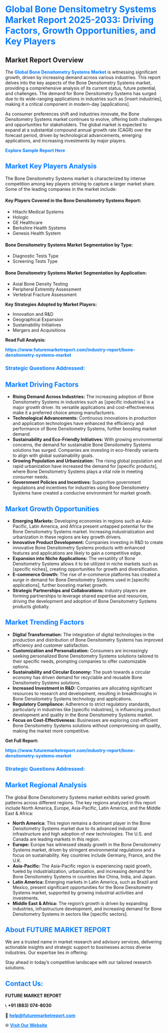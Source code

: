<h1 style="color: #007BFF;">Global Bone Densitometry Systems Market Report 2025-2033: Driving Factors, Growth Opportunities, and Key Players</h1>

<section id="overview">
<h2>Market Report Overview</h2>
<p>The <a href="https://www.futuremarketreport.com/industry-report/bone-densitometry-systems-market" style="color: #007BFF; text-decoration: none;"><strong>Global Bone Densitometry Systems Market</strong></a> is witnessing significant growth, driven by increasing demand across various industries. This report delves into the key aspects of the Bone Densitometry Systems market, providing a comprehensive analysis of its current status, future potential, and challenges. The demand for Bone Densitometry Systems has surged due to its wide-ranging applications in industries such as [insert industries], making it a critical component in modern-day [applications].</p>
<p>As consumer preferences shift and industries innovate, the Bone Densitometry Systems market continues to evolve, offering both challenges and opportunities for stakeholders. The global market is expected to expand at a substantial compound annual growth rate (CAGR) over the forecast period, driven by technological advancements, emerging applications, and increasing investments by major players.</p>
</section>

<section id="overview">
<p><a href="https://www.futuremarketreport.com/request-sample/reportId=46886" style="color: #007BFF; text-decoration: none;"><strong>Explore Sample Report Here</strong></a></p>
</section>

<section id="key-players">
<h2 style="color: #007BFF;">Market Key Players Analysis</h2>
<p>The Bone Densitometry Systems market is characterized by intense competition among key players striving to capture a larger market share. Some of the leading companies in the market include:</p>
<h4>Key Players Covered in the Bone Densitometry Systems Report:</h4>
<ul><li>Hitachi Medical Systems</li><li>Hologic</li><li>GE Healthcare</li><li>Berkshire Health Systems</li><li>Genesis Health System</li></ul>
<h4>Bone Densitometry Systems Market Segmentation by Type:</h4>
<ul><li>Diagnostic Tests Type</li><li>Screening Tests Type</li></ul>

<h4>Bone Densitometry Systems Market Segmentation by Application:</h4>
<ul><li>Axial Bone Density Testing</li><li>Peripheral Extremity Assessment</li><li>Vertebral Fracture Assessment</li></ul>
<p><strong>Key Strategies Adopted by Market Players:</strong></p>
<ul>
<li>Innovation and R&D</li>
<li>Geographical Expansion</li>
<li>Sustainability Initiatives</li>
<li>Mergers and Acquisitions</li>
</ul>
</section>

<section>
<p><strong>Read Full Analysis: </strong></p><a href="https://www.futuremarketreport.com/industry-report/bone-densitometry-systems-market" style="color: #007BFF; text-decoration: none;"><strong>https://www.futuremarketreport.com/industry-report/bone-densitometry-systems-market</strong></a>
<h3 style="color: #007BFF;">Strategic Questions Addressed:</h3>
</section>

<section id="driving-factors">
<h2 style="color: #007BFF;">Market Driving Factors</h2>
<ul>
<li><strong>Rising Demand Across Industries:</strong> The increasing adoption of Bone Densitometry Systems in industries such as [specific industries] is a major growth driver. Its versatile applications and cost-effectiveness make it a preferred choice among manufacturers.</li>
<li><strong>Technological Advancements:</strong> Continuous innovations in production and application technologies have enhanced the efficiency and performance of Bone Densitometry Systems, further boosting market demand.</li>
<li><strong>Sustainability and Eco-Friendly Initiatives:</strong> With growing environmental concerns, the demand for sustainable Bone Densitometry Systems solutions has surged. Companies are investing in eco-friendly variants to align with global sustainability goals.</li>
<li><strong>Growing Population and Urbanization:</strong> The rising global population and rapid urbanization have increased the demand for [specific products], where Bone Densitometry Systems plays a vital role in meeting consumer needs.</li>
<li><strong>Government Policies and Incentives:</strong> Supportive government regulations and incentives for industries using Bone Densitometry Systems have created a conducive environment for market growth.</li>
</ul>
</section>

<section id="growth-opportunities">
<h2 style="color: #007BFF;">Market Growth Opportunities</h2>
<ul>
<li><strong>Emerging Markets:</strong> Developing economies in regions such as Asia-Pacific, Latin America, and Africa present untapped potential for the Bone Densitometry Systems market. Increasing industrialization and urbanization in these regions are key growth drivers.</li>
<li><strong>Innovative Product Development:</strong> Companies investing in R&D to create innovative Bone Densitometry Systems products with enhanced features and applications are likely to gain a competitive edge.</li>
<li><strong>Expansion into Niche Applications:</strong> The versatility of Bone Densitometry Systems allows it to be utilized in niche markets such as [specific niches], creating opportunities for growth and diversification.</li>
<li><strong>E-commerce Growth:</strong> The rise of e-commerce platforms has created a surge in demand for Bone Densitometry Systems used in [specific applications], further boosting market growth.</li>
<li><strong>Strategic Partnerships and Collaborations:</strong> Industry players are forming partnerships to leverage shared expertise and resources, driving the development and adoption of Bone Densitometry Systems products globally.</li>
</ul>
</section>

<section id="trending-factors">
<h2 style="color: #007BFF;">Market Trending Factors</h2>
<ul>
<li><strong>Digital Transformation:</strong> The integration of digital technologies in the production and distribution of Bone Densitometry Systems has improved efficiency and customer satisfaction.</li>
<li><strong>Customization and Personalization:</strong> Consumers are increasingly seeking personalized Bone Densitometry Systems solutions tailored to their specific needs, prompting companies to offer customizable options.</li>
<li><strong>Sustainability and Circular Economy:</strong> The push towards a circular economy has driven demand for recyclable and reusable Bone Densitometry Systems solutions.</li>
<li><strong>Increased Investment in R&D:</strong> Companies are allocating significant resources to research and development, resulting in breakthroughs in Bone Densitometry Systems technology and applications.</li>
<li><strong>Regulatory Compliance:</strong> Adherence to strict regulatory standards, particularly in industries like [specific industries], is influencing product development and quality in the Bone Densitometry Systems market.</li>
<li><strong>Focus on Cost-Effectiveness:</strong> Businesses are exploring cost-efficient Bone Densitometry Systems solutions without compromising on quality, making the market more competitive.</li>
</ul>
</section>

<section>
<p><strong>Get Full Report: </strong></p><a href="https://www.futuremarketreport.com/industry-report/bone-densitometry-systems-market" style="color: #007BFF; text-decoration: none;"><strong>https://www.futuremarketreport.com/industry-report/bone-densitometry-systems-market</strong></a>
<h3 style="color: #007BFF;">Strategic Questions Addressed:</h3>
</section>


<section id="regional-analysis">
<h2 style="color: #007BFF;">Market Regional Analysis</h2>
<p>The global Bone Densitometry Systems market exhibits varied growth patterns across different regions. The key regions analyzed in this report include North America, Europe, Asia-Pacific, Latin America, and the Middle East & Africa:</p>
<ul>
<li><strong>North America:</strong> This region remains a dominant player in the Bone Densitometry Systems market due to its advanced industrial infrastructure and high adoption of new technologies. The U.S. and Canada are leading markets in this region.</li>
<li><strong>Europe:</strong> Europe has witnessed steady growth in the Bone Densitometry Systems market, driven by stringent environmental regulations and a focus on sustainability. Key countries include Germany, France, and the U.K.</li>
<li><strong>Asia-Pacific:</strong> The Asia-Pacific region is experiencing rapid growth, fueled by industrialization, urbanization, and increasing demand for Bone Densitometry Systems in countries like China, India, and Japan.</li>
<li><strong>Latin America:</strong> Emerging markets in Latin America, such as Brazil and Mexico, present significant opportunities for the Bone Densitometry Systems market, supported by growing industrial activities and investments.</li>
<li><strong>Middle East & Africa:</strong> The region’s growth is driven by expanding industries, infrastructure development, and increasing demand for Bone Densitometry Systems in sectors like [specific sectors].</li>
</ul>
</section>

<footer>
<h2 style="color: #007BFF;">About FUTURE MARKET REPORT</h2>
<p>We are a trusted name in market research and advisory services, delivering actionable insights and strategic support to businesses across diverse industries. Our expertise lies in offering:</p>

<p>Stay ahead in today’s competitive landscape with our tailored research solutions.</p>

<h2 style="color: #007BFF;">Contact Us:</h2>
<p><strong>FUTURE MARKET REPORT</strong></p>
<p>📞 <strong>+91 (883) 074-8030</strong></p>
<p>📧 <strong><a href="mailto:help@futuremarketreport.com" style="color: #007BFF;">help@futuremarketreport.com</a></strong></p>
<p>🌐 <strong><a href="https://www.futuremarketreport.com/" style="color: #007BFF;">Visit Our Website</a></strong></p>
</footer>